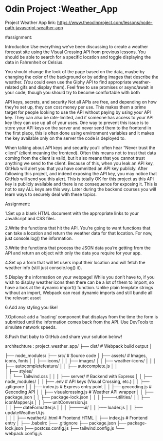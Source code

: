 # Odin Project :Weather_App
Project Weather App
link: https://www.theodinproject.com/lessons/node-path-javascript-weather-app

#assignment:

Introduction
Use everything we’ve been discussing to create a weather forecast site using the Visual Crossing API from previous lessons. You should be able to search for a specific location and toggle displaying the data in Fahrenheit or Celsius.

You should change the look of the page based on the data, maybe by changing the color of the background or by adding images that describe the weather. (You could even use the Giphy API to find appropriate weather-related gifs and display them). Feel free to use promises or async/await in your code, though you should try to become comfortable with both

API keys, secrets, and security
Not all APIs are free, and depending on how they’re set up, they can cost money per use. This makes them a prime target for people looking to use the API without paying by using your API key. They can also be rate-limited, and if someone has access to your API key they can use up all of your uses. One way to prevent this issue is to store your API keys on the server and never send them to the frontend in the first place, this is often done using environment variables and it makes the key available only on the server the code is deployed to.

When talking about API keys and security you’ll often hear “Never trust the client” (client meaning the frontend). Often this means not to trust that data coming from the client is valid, but it also means that you cannot trust anything we send to the client. Because of this, when you leak an API key, GitHub will alert you that you have committed an API key publicly. After following this project, and indeed exposing the API key, you may notice that GitHub will send you this alert. This is totally OK for this project as this API key is publicly available and there is no consequence for exposing it. This is not to say ALL keys are this way. Later during the backend courses you will learn ways to securely deal with these topics.

Assignment:

1.Set up a blank HTML document with the appropriate links to your JavaScript and CSS files.

2.Write the functions that hit the API. You’re going to want functions that can take a location and return the weather data for that location. For now, just console.log() the information.

3.Write the functions that process the JSON data you’re getting from the API and return an object with only the data you require for your app.

4.Set up a form that will let users input their location and will fetch the weather info (still just console.log() it).

5.Display the information on your webpage!
    While you don’t have to, if you wish to display weather icons then there can be a lot of them to import, so have a look at the dynamic import() function. 
    Unlike plain template strings without an import, Webpack can read dynamic imports and still bundle all the relevant asset

6.Add any styling you like!

7.Optional: add a ‘loading’ component that displays from the time the form is submitted until the information comes back from the API. Use DevTools to simulate network speeds.

8.Push that baby to GitHub and share your solution below!

architechture :
project_weather_app/
├── dist/             # Webpack build output
│

├── node_modules/ 
├── src/                  # Source code
│   ├── assets/           # Images, icons, fonts
│   │             ├── icons/ 
│   │             ├── images/ 
│   │             ├── weather-icons/ 
│   │
│   ├── autocompletefeature/
│   │                                  ├── autocomplete.js 
│   │   
│   ├── styles/           
│   │   └── Tailwind.css
│   │
│   ├── server/           # Backend with Express
│   │   ├── node_modules/
│   │   ├── .env          # API keys (Visual Crossing, etc.)
│   │   ├── .gitignore
│   │   ├── index.js      # Express entry point
│   │   ├── geocoding.js  # Geocoding API
│   │   ├── visualcrossing.js # Weather API wrapper
│   │   ├── package.json
│   │   ├── package-lock.json
│   │
│   ├────utilities/
│   │                   ├── iconMapper.js 
│   │                   ├── unitConversion.js   
│   │                   ├── dateFormatter.js
│   │
│   ├────ui/
│   │               ├── loader.js
│   │               ├── updateWeatherUi.js                  
│   │
│   ├── weatherUi.html    # Frontend HTML
│   ├── index.js          # Frontend entry
│
├── .babelrc
├── .gitignore
├── package.json
├── package-lock.json
├── postcss.config.js
├── tailwind.config.js
└── webpack.config.js


